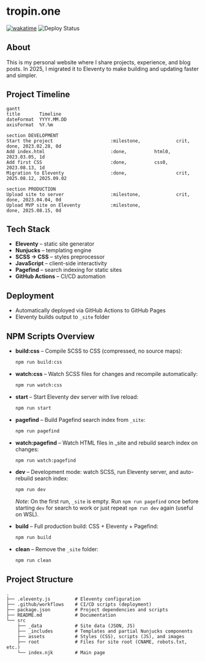 # tropin.one

[![wakatime](https://wakatime.com/badge/github/tropintropin/tropin.svg)](https://wakatime.com/badge/github/tropintropin/tropin)
![Deploy Status](https://github.com/tropintropin/tropin/actions/workflows/deploy.yml/badge.svg?branch=main)

## About

This is my personal website where I share projects, experience, and blog posts. In 2025, I migrated it to Eleventy to make building and updating faster and simpler.

## Project Timeline

```mermaid
gantt
title       Timeline
dateFormat  YYYY.MM.DD
axisFormat  %Y.%m

section DEVELOPMENT
Start the project                     :milestone,             crit, done, 2023.02.28, 0d
Add index.html                        :done,          html0,              2023.03.05, 1d
Add first CSS                         :done,          css0,               2023.08.13, 1d
Migration to Eleventy                 :done,                  crit,       2025.08.12, 2025.09.02

section PRODUCTION
Upload site to server                 :milestone,             crit, done, 2023.04.04, 0d
Upload MVP site on Eleventy           :milestone,                   done, 2025.08.15, 0d
```

## Tech Stack

- **Eleventy** – static site generator
- **Nunjucks** – templating engine
- **SCSS → CSS** – styles preprocessor
- **JavaScript** – client-side interactivity
- **Pagefind** – search indexing for static sites
- **GitHub Actions** – CI/CD automation

## Deployment

- Automatically deployed via GitHub Actions to GitHub Pages
- Eleventy builds output to `_site` folder

## NPM Scripts Overview

- **build:css** – Compile SCSS to CSS (compressed, no source maps):

  ```bash
  npm run build:css
  ```

- **watch:css** – Watch SCSS files for changes and recompile automatically:

  ```bash
  npm run watch:css
  ```

- **start** – Start Eleventy dev server with live reload:

  ```bash
  npm run start
  ```

- **pagefind** – Build Pagefind search index from `_site`:

  ```bash
  npm run pagefind
  ```

- **watch:pagefind** – Watch HTML files in \_site and rebuild search index on changes:

  ```bash
  npm run watch:pagefind
  ```

- **dev** – Development mode: watch SCSS, run Eleventy server, and auto-rebuild search index:

  ```bash
  npm run dev
  ```

  _Note_: On the first run, `_site` is empty. Run `npm run pagefind` once before starting `dev` for search to work or just repeat `npm run dev` again (useful on WSL).

- **build** – Full production build: CSS + Eleventy + Pagefind:

  ```bash
  npm run build
  ```

- **clean** – Remove the `_site` folder:

  ```bash
  npm run clean
  ```

## Project Structure

```
.
├── .eleventy.js         # Eleventy configuration
├── .github/workflows    # CI/CD scripts (deployment)
├── package.json         # Project dependencies and scripts
├── README.md            # Documentation
└── src
    ├── _data            # Site data (JSON, JS)
    ├── _includes        # Templates and partial Nunjucks components
    ├── assets           # Styles (CSS), scripts (JS), and images
    ├── root             # Files for site root (CNAME, robots.txt, etc.)
    └── index.njk        # Main page
```
